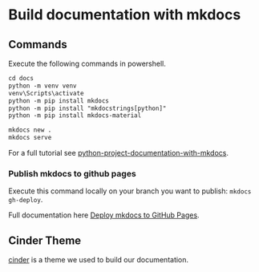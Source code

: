 # Build documentation with mkdocs

## Commands

Execute the following commands in powershell.

``` ps
cd docs
python -m venv venv
venv\Scripts\activate
python -m pip install mkdocs
python -m pip install "mkdocstrings[python]"
python -m pip install mkdocs-material

mkdocs new .
mkdocs serve
```

For a full tutorial see [python-project-documentation-with-mkdocs].

### Publish mkdocs to github pages

Execute this command locally on your branch you want to publish: `mkdocs gh-deploy`.

Full documentation here [Deploy mkdocs to GitHub Pages].

## Cinder Theme

[cinder] is a theme we used to build our documentation.  

[cinder]: https://twardoch.github.io/clinker-mktheme/
[python-project-documentation-with-mkdocs]: https://realpython.com/python-project-documentation-with-mkdocs/
[Deploy mkdocs to GitHub Pages]: https://www.mkdocs.org/user-guide/deploying-your-docs/

